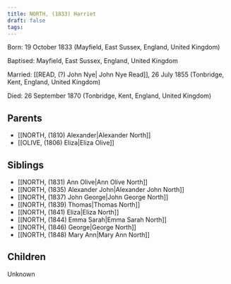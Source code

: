```yaml
---
title: NORTH, (1833) Harriet
draft: false
tags:
---
```

Born: 19 October 1833 (Mayfield, East Sussex, England, United Kingdom)

Baptised: Mayfield, East Sussex, England, United Kingdom

Married: [[READ, (?) John Nye| John Nye Read]], 26 July 1855 (Tonbridge, Kent, England, United Kingdom)

Died: 26 September 1870 (Tonbridge, Kent, England, United Kingdom)

## Parents
- [[NORTH, (1810) Alexander|Alexander North]]
- [[OLIVE, (1806) Eliza|Eliza Olive]]

## Siblings
- [[NORTH, (1831) Ann Olive|Ann Olive North]]
- [[NORTH, (1835) Alexander John|Alexander John North]]
- [[NORTH, (1837) John George|John George North]]
- [[NORTH, (1839) Thomas|Thomas North]]
- [[NORTH, (1841) Eliza|Eliza North]]
- [[NORTH, (1844) Emma Sarah|Emma Sarah North]]
- [[NORTH, (1846) George|George North]]
- [[NORTH, (1848) Mary Ann|Mary Ann North]]

## Children
Unknown